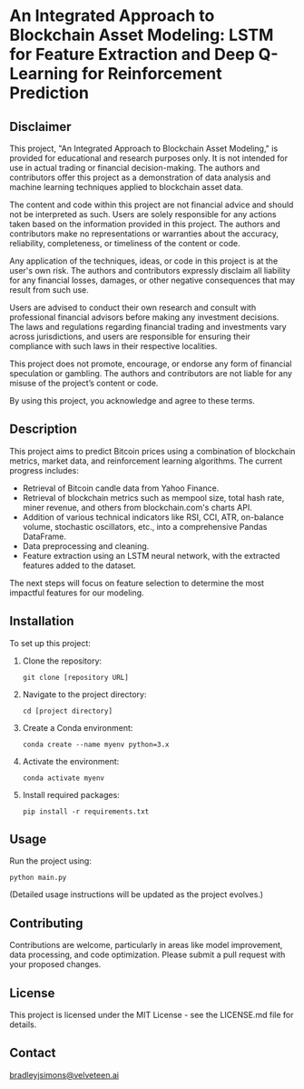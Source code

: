 # An Integrated Approach to Blockchain Asset Modeling: LSTM for Feature Extraction and Deep Q-Learning for Reinforcement Prediction

## Disclaimer

This project, "An Integrated Approach to Blockchain Asset Modeling," is provided for educational and research purposes only. It is not intended for use in actual trading or financial decision-making. The authors and contributors offer this project as a demonstration of data analysis and machine learning techniques applied to blockchain asset data.

The content and code within this project are not financial advice and should not be interpreted as such. Users are solely responsible for any actions taken based on the information provided in this project. The authors and contributors make no representations or warranties about the accuracy, reliability, completeness, or timeliness of the content or code.

Any application of the techniques, ideas, or code in this project is at the user's own risk. The authors and contributors expressly disclaim all liability for any financial losses, damages, or other negative consequences that may result from such use.

Users are advised to conduct their own research and consult with professional financial advisors before making any investment decisions. The laws and regulations regarding financial trading and investments vary across jurisdictions, and users are responsible for ensuring their compliance with such laws in their respective localities.

This project does not promote, encourage, or endorse any form of financial speculation or gambling. The authors and contributors are not liable for any misuse of the project’s content or code.

By using this project, you acknowledge and agree to these terms.

## Description

This project aims to predict Bitcoin prices using a combination of blockchain metrics, market data, and reinforcement learning algorithms. The current progress includes:

- Retrieval of Bitcoin candle data from Yahoo Finance.
- Retrieval of blockchain metrics such as mempool size, total hash rate, miner revenue, and others from blockchain.com's charts API.
- Addition of various technical indicators like RSI, CCI, ATR, on-balance volume, stochastic oscillators, etc., into a comprehensive Pandas DataFrame.
- Data preprocessing and cleaning.
- Feature extraction using an LSTM neural network, with the extracted features added to the dataset.

The next steps will focus on feature selection to determine the most impactful features for our modeling.

## Installation

To set up this project:

1. Clone the repository:

   ```
   git clone [repository URL]
   ```

2. Navigate to the project directory:

   ```
   cd [project directory]
   ```

3. Create a Conda environment:

   ```
   conda create --name myenv python=3.x
   ```

4. Activate the environment:

   ```
   conda activate myenv
   ```

5. Install required packages:
   ```
   pip install -r requirements.txt
   ```

## Usage

Run the project using:

```
python main.py
```

(Detailed usage instructions will be updated as the project evolves.)

## Contributing

Contributions are welcome, particularly in areas like model improvement, data processing, and code optimization. Please submit a pull request with your proposed changes.

## License

This project is licensed under the MIT License - see the LICENSE.md file for details.

## Contact

bradleyjsimons@velveteen.ai

